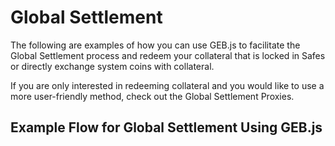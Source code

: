 # Global Settlement

The following are examples of how you can use GEB.js to facilitate the Global Settlement process and redeem your collateral that is locked in Safes or directly exchange system coins with collateral.

If you are only interested in redeeming collateral and you would like to use a more user-friendly method, check out the Global Settlement Proxies.

## Example Flow for Global Settlement Using GEB.js



